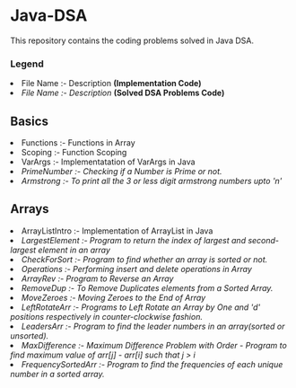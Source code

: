 # Java-DSA
This repository contains the coding problems solved in Java DSA. 

<h3> Legend </h3>
<li> File Name :- Description   <b>(Implementation Code)</b> </li>
<li><em> File Name :- Description </em> <b> (Solved DSA Problems Code) </b> </li>

<h2> Basics </h2>
<li> Functions :- Functions in Array </li> 
<li> Scoping :- Function Scoping </li>  
<li>  VarArgs :- Implementatation of VarArgs in Java </li> 
<li><em> PrimeNumber :- Checking if a Number is Prime or not. </em></li>
<li><em> Armstrong :- To print all the 3 or less digit armstrong numbers upto 'n' </em></li>

<h2> Arrays </h2>
<li> ArrayListIntro :- Implementation of ArrayList in Java </li> 
<li><em> LargestElement :- Program to return the index of largest and second-largest element in an array </em></li>  
<li><em> CheckForSort :- Program to find whether an array is sorted or not. </em></li> 
<li><em> Operations :- Performing insert and delete operations in Array </em></li>
<li><em> ArrayRev :- Program to Reverse an Array</em></li>
<li><em> RemoveDup :- To Remove Duplicates elements from a Sorted Array. </em></li>
<li><em> MoveZeroes :- Moving Zeroes to the End of Array </em></li>
<li><em> LeftRotateArr :- Programs to Left Rotate an Array by One and 'd' positions respectively in counter-clockwise fashion. </em></li>
<li><em> LeadersArr :- Program to find the leader numbers in an array(sorted or unsorted). </em></li>
<li><em> MaxDifference :- Maximum Difference Problem with Order - Program to find maximum value of arr[j] - arr[i] such that j > i </em></li>
<li><em> FrequencySortedArr :- Program to find the frequencies of each unique number in a sorted array. </em></li>

